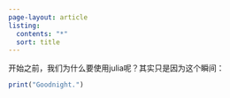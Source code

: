 ```yaml
---
page-layout: article
listing:
  contents: "*"
  sort: title
---
```

开始之前，我们为什么要使用julia呢？其实只是因为这个瞬间：

``` julia
print("Goodnight.")

```


